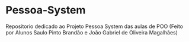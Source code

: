 # Pessoa-System
Repositorio dedicado ao Projeto Pessoa System das aulas de POO
(Feito por Alunos Saulo Pinto Brandão e João Gabriel de Oliveira Magalhães)

